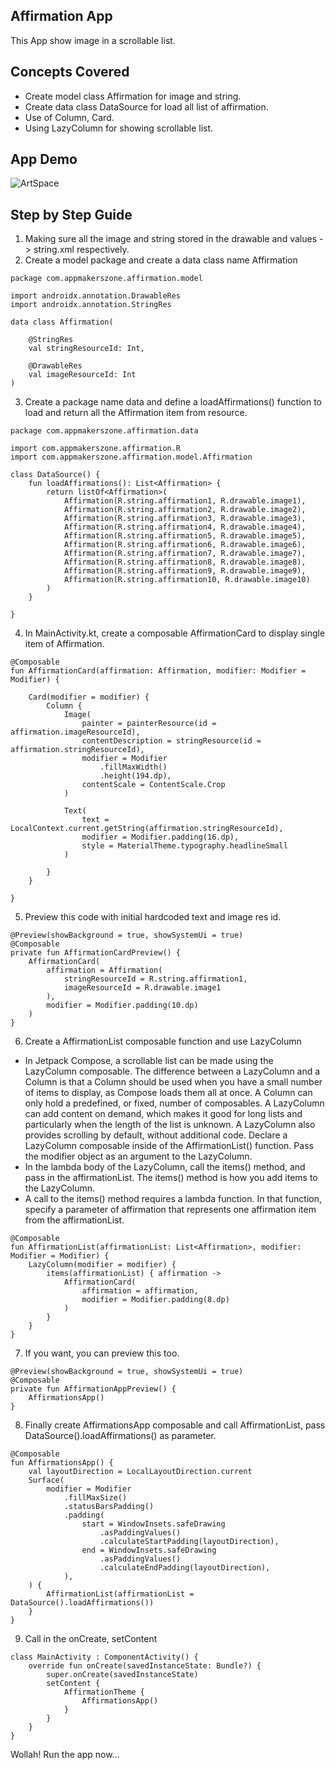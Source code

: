 Affirmation App
-------------
This App show image in a scrollable list.

Concepts Covered
-----------------
- Create model class Affirmation for image and string.
- Create data class DataSource for load all list of affirmation.
- Use of Column, Card.
- Using LazyColumn for showing scrollable list.

App Demo
---------
![ArtSpace](https://i.giphy.com/media/v1.Y2lkPTc5MGI3NjExdW9lZmdkcjE1aW9vN3QxdTYyNTB1cGV5ZzV4NHpqYTZ6aTQ5NGd4aCZlcD12MV9pbnRlcm5hbF9naWZfYnlfaWQmY3Q9Zw/6qP5Pl3tSSqDAX8N9D/giphy.gif)

Step by Step Guide
-------------------
1. Making sure all the image and string stored in the drawable and values -> string.xml respectively.
2. Create a model package and create a data class name Affirmation
```
package com.appmakerszone.affirmation.model

import androidx.annotation.DrawableRes
import androidx.annotation.StringRes

data class Affirmation(

    @StringRes
    val stringResourceId: Int,

    @DrawableRes
    val imageResourceId: Int
)
```
3. Create a package name data and define a loadAffirmations() function to load and return all the Affirmation item from resource.
```
package com.appmakerszone.affirmation.data

import com.appmakerszone.affirmation.R
import com.appmakerszone.affirmation.model.Affirmation

class DataSource() {
    fun loadAffirmations(): List<Affirmation> {
        return listOf<Affirmation>(
            Affirmation(R.string.affirmation1, R.drawable.image1),
            Affirmation(R.string.affirmation2, R.drawable.image2),
            Affirmation(R.string.affirmation3, R.drawable.image3),
            Affirmation(R.string.affirmation4, R.drawable.image4),
            Affirmation(R.string.affirmation5, R.drawable.image5),
            Affirmation(R.string.affirmation6, R.drawable.image6),
            Affirmation(R.string.affirmation7, R.drawable.image7),
            Affirmation(R.string.affirmation8, R.drawable.image8),
            Affirmation(R.string.affirmation9, R.drawable.image9),
            Affirmation(R.string.affirmation10, R.drawable.image10)
        )
    }

}
```
4. In MainActivity.kt, create a composable AffirmationCard to display single item of Affirmation.
```
@Composable
fun AffirmationCard(affirmation: Affirmation, modifier: Modifier = Modifier) {

    Card(modifier = modifier) {
        Column {
            Image(
                painter = painterResource(id = affirmation.imageResourceId),
                contentDescription = stringResource(id = affirmation.stringResourceId),
                modifier = Modifier
                    .fillMaxWidth()
                    .height(194.dp),
                contentScale = ContentScale.Crop
            )

            Text(
                text = LocalContext.current.getString(affirmation.stringResourceId),
                modifier = Modifier.padding(16.dp),
                style = MaterialTheme.typography.headlineSmall
            )

        }
    }

}
```
5. Preview this code with initial hardcoded text and image res id.
```
@Preview(showBackground = true, showSystemUi = true)
@Composable
private fun AffirmationCardPreview() {
    AffirmationCard(
        affirmation = Affirmation(
            stringResourceId = R.string.affirmation1,
            imageResourceId = R.drawable.image1
        ),
        modifier = Modifier.padding(10.dp)
    )
}
```
6. Create a AffirmationList composable function and use LazyColumn
- In Jetpack Compose, a scrollable list can be made using the LazyColumn composable. The difference between a LazyColumn and a Column is that a Column should be used when you have a small number of items to display, as Compose loads them all at once. A Column can only hold a predefined, or fixed, number of composables. A LazyColumn can add content on demand, which makes it good for long lists and particularly when the length of the list is unknown. A LazyColumn also provides scrolling by default, without additional code. Declare a LazyColumn composable inside of the AffirmationList() function. Pass the modifier object as an argument to the LazyColumn.
- In the lambda body of the LazyColumn, call the items() method, and pass in the affirmationList. The items() method is how you add items to the LazyColumn. 
- A call to the items() method requires a lambda function. In that function, specify a parameter of affirmation that represents one affirmation item from the affirmationList.
```
@Composable
fun AffirmationList(affirmationList: List<Affirmation>, modifier: Modifier = Modifier) {
    LazyColumn(modifier = modifier) {
        items(affirmationList) { affirmation ->
            AffirmationCard(
                affirmation = affirmation,
                modifier = Modifier.padding(8.dp)
            )
        }
    }
}
```
7. If you want, you can preview this too.
```
@Preview(showBackground = true, showSystemUi = true)
@Composable
private fun AffirmationAppPreview() {
    AffirmationsApp()
}
```
8. Finally create AffirmationsApp composable and call AffirmationList, pass DataSource().loadAffirmations() as parameter.
```
@Composable
fun AffirmationsApp() {
    val layoutDirection = LocalLayoutDirection.current
    Surface(
        modifier = Modifier
            .fillMaxSize()
            .statusBarsPadding()
            .padding(
                start = WindowInsets.safeDrawing
                    .asPaddingValues()
                    .calculateStartPadding(layoutDirection),
                end = WindowInsets.safeDrawing
                    .asPaddingValues()
                    .calculateEndPadding(layoutDirection),
            ),
    ) {
        AffirmationList(affirmationList = DataSource().loadAffirmations())
    }
}
```
9. Call in the onCreate, setContent
```
class MainActivity : ComponentActivity() {
    override fun onCreate(savedInstanceState: Bundle?) {
        super.onCreate(savedInstanceState)
        setContent {
            AffirmationTheme {
                AffirmationsApp()
            }
        }
    }
}
```
Wollah! Run the app now...
